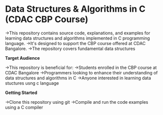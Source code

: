 # Data Structures & Algorithms in C (CDAC CBP Course)

->This repository contains source code, explanations, and examples for learning data structures and algorithms implemented in C programming language. 
->It's designed to support the CBP course offered at CDAC Bangalore.
->The repository covers fundamental data structures

**Target Audience**

->This repository is beneficial for:
->Students enrolled in the CBP course at CDAC Bangalore
->Programmers looking to enhance their understanding of data structures and algorithms in C
->Anyone interested in learning data stuctures usng c language

**Getting Started**

->Clone this repository using git
->Compile and run the code examples using a C compiler

